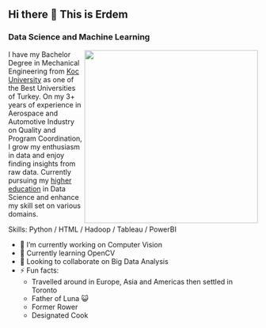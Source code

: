 ## Hi there 👋 This is Erdem
### Data Science and Machine Learning

<img src="https://user-images.githubusercontent.com/57879279/125449469-50d1495e-795e-420e-80a3-74ea402e1de5.gif" height="350" align="right">

I have my Bachelor Degree in Mechanical Engineering from [Koc University](https://www.ku.edu.tr/en/) as one of the Best Universities of Turkey. On my 3+ years of experience in Aerospace and Automotive Industry on Quality and Program Coordination, I grow my enthusiasm in data and enjoy finding insights from raw data. Currently pursuing my [higher education](https://www.georgebrown.ca/programs/applied-ai-solutions-development-program-t431) in Data Science and enhance my skill set on various domains.

Skills: Python / HTML / Hadoop / Tableau / PowerBI

- 🔭 I’m currently working on Computer Vision 
- 🌱 Currently learning OpenCV 
- 👯 Looking to collaborate on Big Data Analysis 
- ⚡ Fun facts: 
  - Travelled around in Europe, Asia and Americas then settled in Toronto
  - Father of Luna 😺 
  - Former Rower 
  - Designated Cook 
